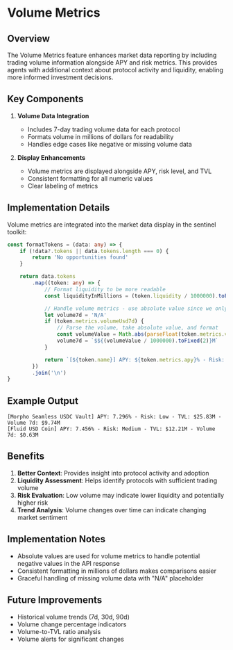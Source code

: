 # Volume Metrics

## Overview

The Volume Metrics feature enhances market data reporting by including trading volume information alongside APY and risk metrics. This provides agents with additional context about protocol activity and liquidity, enabling more informed investment decisions.

## Key Components

1. **Volume Data Integration**

    - Includes 7-day trading volume data for each protocol
    - Formats volume in millions of dollars for readability
    - Handles edge cases like negative or missing volume data

2. **Display Enhancements**
    - Volume metrics are displayed alongside APY, risk level, and TVL
    - Consistent formatting for all numeric values
    - Clear labeling of metrics

## Implementation Details

Volume metrics are integrated into the market data display in the sentinel toolkit:

```typescript
const formatTokens = (data: any) => {
	if (!data?.tokens || data.tokens.length === 0) {
		return 'No opportunities found'
	}

	return data.tokens
		.map((token: any) => {
			// Format liquidity to be more readable
			const liquidityInMillions = (token.liquidity / 1000000).toFixed(2)

			// Handle volume metrics - use absolute value since we only care about volume magnitude
			let volume7d = 'N/A'
			if (token.metrics.volumeUsd7d) {
				// Parse the volume, take absolute value, and format
				const volumeValue = Math.abs(parseFloat(token.metrics.volumeUsd7d))
				volume7d = `$${(volumeValue / 1000000).toFixed(2)}M`
			}

			return `[${token.name}] APY: ${token.metrics.apy}% - Risk: ${token.riskLevel} - TVL: $${liquidityInMillions}M - Volume 7d: ${volume7d}`
		})
		.join('\n')
}
```

## Example Output

```
[Morpho Seamless USDC Vault] APY: 7.296% - Risk: Low - TVL: $25.83M - Volume 7d: $9.74M
[Fluid USD Coin] APY: 7.456% - Risk: Medium - TVL: $12.21M - Volume 7d: $0.63M
```

## Benefits

1. **Better Context**: Provides insight into protocol activity and adoption
2. **Liquidity Assessment**: Helps identify protocols with sufficient trading volume
3. **Risk Evaluation**: Low volume may indicate lower liquidity and potentially higher risk
4. **Trend Analysis**: Volume changes over time can indicate changing market sentiment

## Implementation Notes

-   Absolute values are used for volume metrics to handle potential negative values in the API response
-   Consistent formatting in millions of dollars makes comparisons easier
-   Graceful handling of missing volume data with "N/A" placeholder

## Future Improvements

-   Historical volume trends (7d, 30d, 90d)
-   Volume change percentage indicators
-   Volume-to-TVL ratio analysis
-   Volume alerts for significant changes
